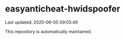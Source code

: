 # easyanticheat-hwidspoofer

Last updated: 2025-06-05 09:05:49

This repository is automatically maintained.
